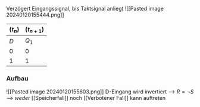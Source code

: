 Verzögert Eingangssignal, bis Taktsignal anliegt
![[Pasted image 20240120155444.png]]

| $(t_{n})$ | $(t_{n+1})$ |
| ---- | ---- |
| $D$ | $Q_{1}$ |
| 0 | 0 |
| 1 | 1 |
### Aufbau
![[Pasted image 20240120155603.png]]
D-Eingang wird invertiert
--> $R = \lnot S$ --> _weder_ [[Speicherfall]] noch [[Verbotener Fall]] kann auftreten
